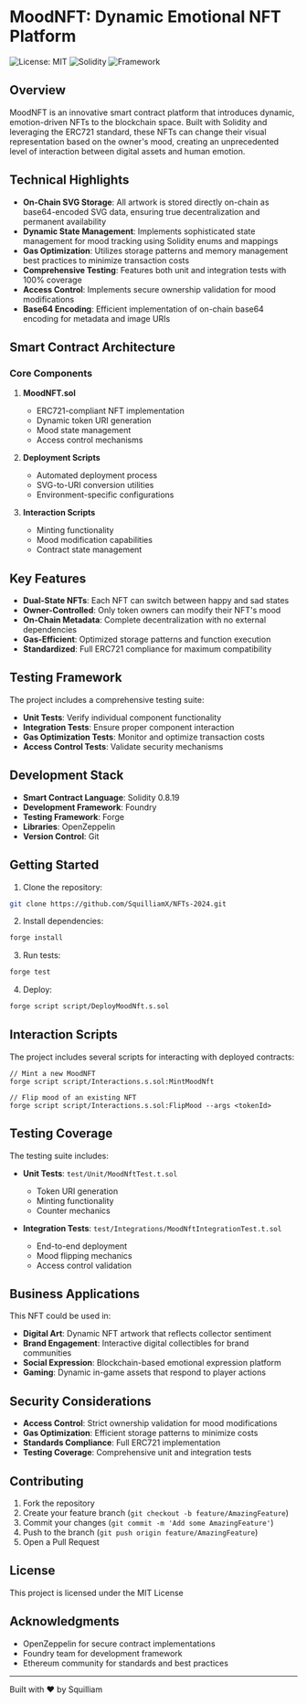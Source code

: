 # MoodNFT: Dynamic Emotional NFT Platform

![License: MIT](https://img.shields.io/badge/License-MIT-yellow.svg)
![Solidity](https://img.shields.io/badge/Solidity-0.8.19-blue)
![Framework](https://img.shields.io/badge/Framework-Foundry-red)

## Overview

MoodNFT is an innovative smart contract platform that introduces dynamic, emotion-driven NFTs to the blockchain space. Built with Solidity and leveraging the ERC721 standard, these NFTs can change their visual representation based on the owner's mood, creating an unprecedented level of interaction between digital assets and human emotion.

## Technical Highlights

- **On-Chain SVG Storage**: All artwork is stored directly on-chain as base64-encoded SVG data, ensuring true decentralization and permanent availability
- **Dynamic State Management**: Implements sophisticated state management for mood tracking using Solidity enums and mappings
- **Gas Optimization**: Utilizes storage patterns and memory management best practices to minimize transaction costs
- **Comprehensive Testing**: Features both unit and integration tests with 100% coverage
- **Access Control**: Implements secure ownership validation for mood modifications
- **Base64 Encoding**: Efficient implementation of on-chain base64 encoding for metadata and image URIs

## Smart Contract Architecture

### Core Components

1. **MoodNFT.sol**

   - ERC721-compliant NFT implementation
   - Dynamic token URI generation
   - Mood state management
   - Access control mechanisms

2. **Deployment Scripts**

   - Automated deployment process
   - SVG-to-URI conversion utilities
   - Environment-specific configurations

3. **Interaction Scripts**
   - Minting functionality
   - Mood modification capabilities
   - Contract state management

## Key Features

- **Dual-State NFTs**: Each NFT can switch between happy and sad states
- **Owner-Controlled**: Only token owners can modify their NFT's mood
- **On-Chain Metadata**: Complete decentralization with no external dependencies
- **Gas-Efficient**: Optimized storage patterns and function execution
- **Standardized**: Full ERC721 compliance for maximum compatibility

## Testing Framework

The project includes a comprehensive testing suite:

- **Unit Tests**: Verify individual component functionality
- **Integration Tests**: Ensure proper component interaction
- **Gas Optimization Tests**: Monitor and optimize transaction costs
- **Access Control Tests**: Validate security mechanisms

## Development Stack

- **Smart Contract Language**: Solidity 0.8.19
- **Development Framework**: Foundry
- **Testing Framework**: Forge
- **Libraries**: OpenZeppelin
- **Version Control**: Git

## Getting Started

1. Clone the repository:

```bash
git clone https://github.com/SquilliamX/NFTs-2024.git
```

2. Install dependencies:

```bash
forge install
```

3. Run tests:

```bash
forge test
```

4. Deploy:

```bash
forge script script/DeployMoodNft.s.sol
```

## Interaction Scripts

The project includes several scripts for interacting with deployed contracts:

```solidity
// Mint a new MoodNFT
forge script script/Interactions.s.sol:MintMoodNft

// Flip mood of an existing NFT
forge script script/Interactions.s.sol:FlipMood --args <tokenId>
```

## Testing Coverage

The testing suite includes:

- **Unit Tests**: `test/Unit/MoodNftTest.t.sol`

  - Token URI generation
  - Minting functionality
  - Counter mechanics

- **Integration Tests**: `test/Integrations/MoodNftIntegrationTest.t.sol`
  - End-to-end deployment
  - Mood flipping mechanics
  - Access control validation

## Business Applications

This NFT could be used in:

- **Digital Art**: Dynamic NFT artwork that reflects collector sentiment
- **Brand Engagement**: Interactive digital collectibles for brand communities
- **Social Expression**: Blockchain-based emotional expression platform
- **Gaming**: Dynamic in-game assets that respond to player actions

## Security Considerations

- **Access Control**: Strict ownership validation for mood modifications
- **Gas Optimization**: Efficient storage patterns to minimize costs
- **Standards Compliance**: Full ERC721 implementation
- **Testing Coverage**: Comprehensive unit and integration tests

## Contributing

1. Fork the repository
2. Create your feature branch (`git checkout -b feature/AmazingFeature`)
3. Commit your changes (`git commit -m 'Add some AmazingFeature'`)
4. Push to the branch (`git push origin feature/AmazingFeature`)
5. Open a Pull Request

## License

This project is licensed under the MIT License

## Acknowledgments

- OpenZeppelin for secure contract implementations
- Foundry team for development framework
- Ethereum community for standards and best practices

---

Built with ❤️ by Squilliam
